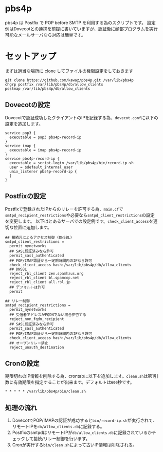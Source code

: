 pbs4p
=====

pbs4p は Postfix で POP before SMTP を利用する為のスクリプトです。
設定例はDovecotとの連携を前提に書いていますが、認証後に顔部プログラムを実行可能なメールサーバなら対応は簡単です。

# セットアップ

まずは適当な場所に clone してファイルの権限設定をしておきます

    git clone https://github.com/kawaz/pbs4p.git /var/lib/pbs4p
    chgrp postfix /var/lib/pbs4p/db/allow_clients
    postmap /var/lib/pbs4p/db/allow_clients

## Dovecotの設定
Dovecotで認証成功したクライアントのIPを記録する為、`dovecot.conf`に以下の設定を追加します。

    service pop3 {
      executable = pop3 pbs4p-record-ip
    }
    service imap {
      executable = imap pbs4p-record-ip
    }
    service pbs4p-record-ip {
      executable = script-login /var/lib/pbs4p/bin/record-ip.sh
      user = $default_internal_user
      unix_listener pbs4p-record-ip {
      }
    }

## Postfixの設定
Postfixで登録されたIPからのリレーを許可する為、`main.cf`で`smtpd_recipient_restrictions`や必要なら`smtpd_client_restrictions`の設定を変更します。
以下はとあるサーバでの設定例です。`check_client_access`を適切な位置に追加します。

    ## 接続元によるアクセス制御 (DNSBL)
    smtpd_client_restrictions =
      permit_mynetworks
      ## SASL認証済みなら許可
      permit_sasl_authenticated
      ## POP/IMAP認証から一定期時間内のIPなら許可
      check_client_access hash:/var/lib/pbs4p/db/allow_clients
      ## DNSBL
      reject_rbl_client zen.spamhaus.org
      reject_rbl_client bl.spamcop.net
      reject_rbl_client all.rbl.jp
      ## デフォルトは許可
      permit

    ## リレー制御
    smtpd_recipient_restrictions =
      permit_mynetworks
      ## 受信者アドレスがFQDNでない場合拒否する
      reject_non_fqdn_recipient
      ## SASL認証済みなら許可
      permit_sasl_authenticated
      ## POP/IMAP認証から一定期時間内のIPなら許可
      check_client_access hash:/var/lib/pbs4p/db/allow_clients
      ## オープンリレー禁止
      reject_unauth_destination

## Cronの設定
期限切れのIP情報を削除する為、crontabに以下を追加します。`clean.sh`は第1引数に有効期限を指定することが出来ます。デフォルトは`600`秒です。

    * * * * * /var/lib/pbs4p/bin/clean.sh


## 処理の流れ
1.  DovecotでPOP/IMAPの認証が成功すると`bin/record-ip.sh`が実行されて、リモートIPを`db/allow_clients.db`に記録する。
2.  PostfixのsmtpdはリモートIPが`db/allow_clients.db`に記録されているかチェックして接続/リレー制御を行います。
3.  Cronが実行する`bin/clean.sh`によって古いIP情報は削除される。

